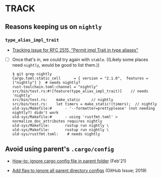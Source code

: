 # TRACK

## Reasons keeping us on `nightly`

### `type_alias_impl_trait`

- [Tracking issue for RFC 2515, "Permit impl Trait in type aliases"](https://github.com/rust-lang/rust/issues/63063)

- [ ] Once that's in, we could try again with `stable`.  ((Likely some places need `nightly`, would be good to list them.))

    ```
    $ git grep nightly
    Cargo.toml:static_cell      = { version = "2.1.0",  features = ["nightly"] }  # needs nightly?
    rust-toolchain.toml:channel = "nightly"
    src/bin/test.rs:#![feature(type_alias_impl_trait)]    // needs 'nightly'
    src/bin/test.rs:    make_static     // nightly
    src/bin/test.rs:    let timers = make_static!(timers);  // nightly
    uld-sys/Makefile:#      - '--formatter=prettyplease' (not needing nightly?) didn't work
    uld-sys/Makefile:#      - using 'rustfmt.toml' > normalize_doc_attributes requires nightly
    uld-sys/Makefile:       rustup run nightly \
    uld-sys/Makefile:       rustup run nightly \
    uld-sys/rustfmt.toml:    # needs nightly
    ```

## Avoid using parent's `.cargo/config`

- [How-to: ignore cargo config file in parent folder](https://users.rust-lang.org/t/how-to-ignore-cargo-config-file-in-parent-folder/55232) (Feb'21)

- [Add flag to ignore all parent directory configs](https://github.com/rust-lang/cargo/issues/7621) (GitHub Issue; 2019)

